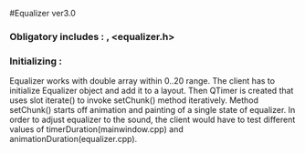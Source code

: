 #Equalizer ver3.0

### Obligatory includes : <QTimer>, <equalizer.h>

### Initializing :

Equalizer works with double array within 0..20 range. The client has to initialize Equalizer object and add it to a layout. Then QTimer is created that uses slot iterate() to invoke setChunk() method iteratively. Method setChunk() starts off animation and painting of a single state of equalizer. In order to adjust equalizer to the sound, the client would have to test different values of timerDuration(mainwindow.cpp) and animationDuration(equalizer.cpp).
